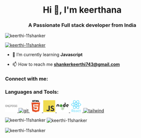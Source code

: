 <h1 align="center">Hi 👋, I'm keerthana</h1>
<h3 align="center">A Passionate Full stack developer from India</h3>

<p align="left"> <img src="https://komarev.com/ghpvc/?username=keerthi-11shanker&label=Profile%20views&color=0e75b6&style=flat" alt="keerthi-11shanker" /> </p>

<p align="left"> <a href="https://github.com/ryo-ma/github-profile-trophy"><img src="https://github-profile-trophy.vercel.app/?username=keerthi-11shanker" alt="keerthi-11shanker" /></a> </p>

- 🌱 I’m currently learning **Javascript**

- 📫 How to reach me **shankerkeerthi743@gmail.com**

<h3 align="left">Connect with me:</h3>
<p align="left">
</p>

<h3 align="left">Languages and Tools:</h3>
<p align="left"> <a href="https://expressjs.com" target="_blank" rel="noreferrer"> <img src="https://raw.githubusercontent.com/devicons/devicon/master/icons/express/express-original-wordmark.svg" alt="express" width="40" height="40"/> </a> <a href="https://git-scm.com/" target="_blank" rel="noreferrer"> <img src="https://www.vectorlogo.zone/logos/git-scm/git-scm-icon.svg" alt="git" width="40" height="40"/> </a> <a href="https://www.w3.org/html/" target="_blank" rel="noreferrer"> <img src="https://raw.githubusercontent.com/devicons/devicon/master/icons/html5/html5-original-wordmark.svg" alt="html5" width="40" height="40"/> </a> <a href="https://developer.mozilla.org/en-US/docs/Web/JavaScript" target="_blank" rel="noreferrer"> <img src="https://raw.githubusercontent.com/devicons/devicon/master/icons/javascript/javascript-original.svg" alt="javascript" width="40" height="40"/> </a> <a href="https://nodejs.org" target="_blank" rel="noreferrer"> <img src="https://raw.githubusercontent.com/devicons/devicon/master/icons/nodejs/nodejs-original-wordmark.svg" alt="nodejs" width="40" height="40"/> </a> <a href="https://reactjs.org/" target="_blank" rel="noreferrer"> <img src="https://raw.githubusercontent.com/devicons/devicon/master/icons/react/react-original-wordmark.svg" alt="react" width="40" height="40"/> </a> <a href="https://tailwindcss.com/" target="_blank" rel="noreferrer"> <img src="https://www.vectorlogo.zone/logos/tailwindcss/tailwindcss-icon.svg" alt="tailwind" width="40" height="40"/> </a> </p>

<p><img align="left" src="https://github-readme-stats.vercel.app/api/top-langs?username=keerthi-11shanker&show_icons=true&locale=en&layout=compact" alt="keerthi-11shanker" /></p>

<p>&nbsp;<img align="center" src="https://github-readme-stats.vercel.app/api?username=keerthi-11shanker&show_icons=true&locale=en" alt="keerthi-11shanker" /></p>

<p><img align="center" src="https://github-readme-streak-stats.herokuapp.com/?user=keerthi-11shanker&" alt="keerthi-11shanker" /></p>
